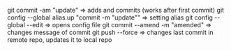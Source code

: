 git commit -am "update" => adds and commits (works after first commit)
git config --global alias.up "commit -m "update"" => setting alias
git config --global --edit => opens config file
git commit --amend -m "amended" => changes message of commit
git push --force => changes last commit in remote repo, updates it to local repo